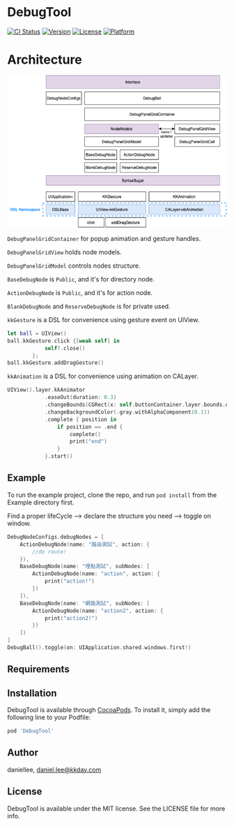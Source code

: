 # DebugTool

[![CI Status](https://img.shields.io/travis/daniellee/DebugTool.svg?style=flat)](https://travis-ci.org/daniellee/DebugTool)
[![Version](https://img.shields.io/cocoapods/v/DebugTool.svg?style=flat)](https://cocoapods.org/pods/DebugTool)
[![License](https://img.shields.io/cocoapods/l/DebugTool.svg?style=flat)](https://cocoapods.org/pods/DebugTool)
[![Platform](https://img.shields.io/cocoapods/p/DebugTool.svg?style=flat)](https://cocoapods.org/pods/DebugTool)

# Architecture
![image](https://github.com/kkday-it/DebugTool-iOS/blob/master/pdArchitect-DebugToolArchitect.png)

`DebugPanelGridContainer` for popup animation and gesture handles.

`DebugPanelGridView` holds node models.

`DebugPanelGridModel` controls nodes structure.

`BaseDebugNode` is `Public`, and it's for directory node.

`ActionDebugNode` is `Public`, and it's for action node.

`BlankDebugNode` and `ReserveDebugNode` is for private used.

`kkGesture` is a DSL for convenience using gesture event on UIView.
```swift
let ball = UIView()
ball.kkGesture.click {[weak self] in
            self?.close()
        };
ball.kkGesture.addDragGesture()
```

``kkAnimation`` is a DSL for convenience using animation on CALayer.
```swift
UIView().layer.kkAnimator
            .easeOut(duration: 0.3)
            .changeBounds(CGRect(x: self.buttonContainer.layer.bounds.origin.x, y: self.buttonContainer.layer.bounds.origin.y, width: 20, height: 20))
            .changeBackgroundColor(.gray.withAlphaComponent(0.1))
            .complete { position in
                if position == .end {
                    complete()
                    print("end")
                }
            }.start()
```


## Example

To run the example project, clone the repo, and run `pod install` from the Example directory first.

Find a proper lifeCycle --> declare the structure you need -->  toggle on window.

```swift
DebugNodeConfigs.debugNodes = [
    ActionDebugNode(name: "路由測試", action: {
        //do route!
    }),
    BaseDebugNode(name: "埋點測試", subNodes: [
        ActionDebugNode(name: "action", action: {
            print("action!")
        })
    ]),
    BaseDebugNode(name: "網路測試", subNodes: [
        ActionDebugNode(name: "action2", action: {
            print("action2!")
        })
    ])
]
DebugBall().toggle(on: UIApplication.shared.windows.first!)
```

## Requirements

## Installation

DebugTool is available through [CocoaPods](https://cocoapods.org). To install
it, simply add the following line to your Podfile:

```ruby
pod 'DebugTool'
```

## Author

daniellee, daniel.lee@kkday.com

## License

DebugTool is available under the MIT license. See the LICENSE file for more info.
